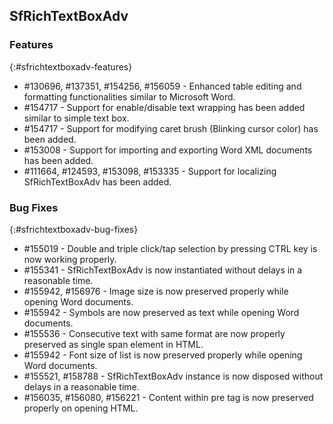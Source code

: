 ## SfRichTextBoxAdv

### Features
{:#sfrichtextboxadv-features}
* \#130696, \#137351, \#154256, \#156059 - Enhanced table editing and formatting functionalities similar to Microsoft Word.
* \#154717 - Support for enable/disable text wrapping has been added similar to simple text box.
* \#154717 - Support for modifying caret brush (Blinking cursor color) has been added.
* \#153008 - Support for importing and exporting Word XML documents has been added.
* \#111664, \#124593, \#153098, \#153335 - Support for localizing SfRichTextBoxAdv has been added.

### Bug Fixes
{:#sfrichtextboxadv-bug-fixes}
* \#155019 - Double and triple click/tap selection by pressing CTRL key is now working properly.
* \#155341 - SfRichTextBoxAdv is now instantiated without delays in a reasonable time.
* \#155942, \#156976 - Image size is now preserved properly while opening Word documents.
* \#155942 - Symbols are now preserved as text while opening Word documents. 
* \#155536 - Consecutive text with same format are now properly preserved as single span element in HTML.
* \#155942 - Font size of list is now preserved properly while opening Word documents.
* \#155521, \#158788 - SfRichTextBoxAdv instance is now disposed without delays in a reasonable time.
* \#156035, \#156080, \#156221 - Content within pre tag is now preserved properly on opening HTML.